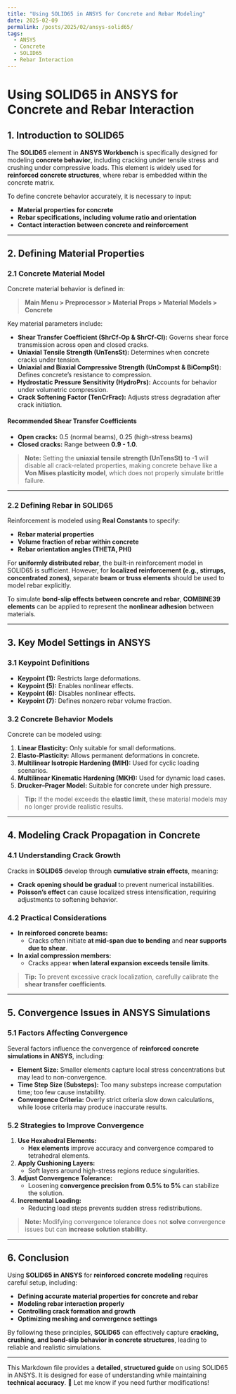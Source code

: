 ```yaml
---
title: "Using SOLID65 in ANSYS for Concrete and Rebar Modeling"
date: 2025-02-09
permalink: /posts/2025/02/ansys-solid65/
tags:
  - ANSYS
  - Concrete
  - SOLID65
  - Rebar Interaction
---
```


# **Using SOLID65 in ANSYS for Concrete and Rebar Interaction**

## **1. Introduction to SOLID65**
The **SOLID65** element in **ANSYS Workbench** is specifically designed for modeling **concrete behavior**, including cracking under tensile stress and crushing under compressive loads. This element is widely used for **reinforced concrete structures**, where rebar is embedded within the concrete matrix. 

To define concrete behavior accurately, it is necessary to input:
- **Material properties for concrete**  
- **Rebar specifications, including volume ratio and orientation**  
- **Contact interaction between concrete and reinforcement**  

---

## **2. Defining Material Properties**

### **2.1 Concrete Material Model**
Concrete material behavior is defined in:
> **Main Menu > Preprocessor > Material Props > Material Models > Concrete**

Key material parameters include:

- **Shear Transfer Coefficient (ShrCf-Op & ShrCf-Cl):** Governs shear force transmission across open and closed cracks.
- **Uniaxial Tensile Strength (UnTensSt):** Determines when concrete cracks under tension.
- **Uniaxial and Biaxial Compressive Strength (UnCompst & BiCompSt):** Defines concrete’s resistance to compression.
- **Hydrostatic Pressure Sensitivity (HydroPrs):** Accounts for behavior under volumetric compression.
- **Crack Softening Factor (TenCrFrac):** Adjusts stress degradation after crack initiation.

#### **Recommended Shear Transfer Coefficients**
- **Open cracks:** 0.5 (normal beams), 0.25 (high-stress beams)
- **Closed cracks:** Range between **0.9 - 1.0**.

> **Note:** Setting the **uniaxial tensile strength (UnTensSt) to -1** will disable all crack-related properties, making concrete behave like a **Von Mises plasticity model**, which does not properly simulate brittle failure.

---

### **2.2 Defining Rebar in SOLID65**
Reinforcement is modeled using **Real Constants** to specify:
- **Rebar material properties**
- **Volume fraction of rebar within concrete**
- **Rebar orientation angles (THETA, PHI)**



For **uniformly distributed rebar**, the built-in reinforcement model in SOLID65 is sufficient. However, for **localized reinforcement (e.g., stirrups, concentrated zones)**, separate **beam or truss elements** should be used to model rebar explicitly.

To simulate **bond-slip effects between concrete and rebar**, **COMBINE39 elements** can be applied to represent the **nonlinear adhesion** between materials.

---

## **3. Key Model Settings in ANSYS**

### **3.1 Keypoint Definitions**
- **Keypoint (1):** Restricts large deformations.  
- **Keypoint (5):** Enables nonlinear effects.  
- **Keypoint (6):** Disables nonlinear effects.  
- **Keypoint (7):** Defines nonzero rebar volume fraction.  

### **3.2 Concrete Behavior Models**
Concrete can be modeled using:
1. **Linear Elasticity:** Only suitable for small deformations.
2. **Elasto-Plasticity:** Allows permanent deformations in concrete.
3. **Multilinear Isotropic Hardening (MIH):** Used for cyclic loading scenarios.
4. **Multilinear Kinematic Hardening (MKH):** Used for dynamic load cases.
5. **Drucker–Prager Model:** Suitable for concrete under high pressure.

> **Tip:** If the model exceeds the **elastic limit**, these material models may no longer provide realistic results.

---

## **4. Modeling Crack Propagation in Concrete**

### **4.1 Understanding Crack Growth**
Cracks in **SOLID65** develop through **cumulative strain effects**, meaning:
- **Crack opening should be gradual** to prevent numerical instabilities.
- **Poisson’s effect** can cause localized stress intensification, requiring adjustments to softening behavior.

### **4.2 Practical Considerations**
- **In reinforced concrete beams:**  
  - Cracks often initiate **at mid-span due to bending** and **near supports due to shear**.
- **In axial compression members:**  
  - Cracks appear **when lateral expansion exceeds tensile limits**.

> **Tip:** To prevent excessive crack localization, carefully calibrate the **shear transfer coefficients**.

---

## **5. Convergence Issues in ANSYS Simulations**

### **5.1 Factors Affecting Convergence**
Several factors influence the convergence of **reinforced concrete simulations in ANSYS**, including:
- **Element Size:** Smaller elements capture local stress concentrations but may lead to non-convergence.
- **Time Step Size (Substeps):** Too many substeps increase computation time; too few cause instability.
- **Convergence Criteria:** Overly strict criteria slow down calculations, while loose criteria may produce inaccurate results.

### **5.2 Strategies to Improve Convergence**
1. **Use Hexahedral Elements:**  
   - **Hex elements** improve accuracy and convergence compared to tetrahedral elements.
2. **Apply Cushioning Layers:**  
   - Soft layers around high-stress regions reduce singularities.
3. **Adjust Convergence Tolerance:**  
   - Loosening **convergence precision from 0.5% to 5%** can stabilize the solution.
4. **Incremental Loading:**  
   - Reducing load steps prevents sudden stress redistributions.

> **Note:** Modifying convergence tolerance does not **solve** convergence issues but can **increase solution stability**.

---

## **6. Conclusion**
Using **SOLID65 in ANSYS** for **reinforced concrete modeling** requires careful setup, including:
- **Defining accurate material properties for concrete and rebar**
- **Modeling rebar interaction properly**
- **Controlling crack formation and growth**
- **Optimizing meshing and convergence settings**

By following these principles, **SOLID65** can effectively capture **cracking, crushing, and bond-slip behavior in concrete structures**, leading to reliable and realistic simulations.

---

This Markdown file provides a **detailed, structured guide** on using SOLID65 in ANSYS. It is designed for ease of understanding while maintaining **technical accuracy**. 🚀 Let me know if you need further modifications!
